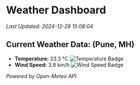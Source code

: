
# Weather Dashboard

_Last Updated: 2024-12-29 15:08:04_

## Current Weather Data: (Pune, MH)
- **Temperature:** 23.3 °C ![Temperature Badge](https://img.shields.io/badge/Temperature-Medium%20Temp-green)
- **Wind Speed:** 3.9 km/h ![Wind Speed Badge](https://img.shields.io/badge/Wind%20Speed-Low%20Wind-blue)

*Powered by Open-Meteo API*
